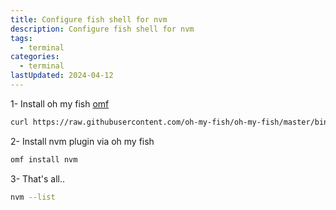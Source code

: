 ```yaml
---
title: Configure fish shell for nvm
description: Configure fish shell for nvm
tags:
  - terminal
categories:
  - terminal
lastUpdated: 2024-04-12
---
```


1- Install oh my fish [omf](https://github.com/oh-my-fish/oh-my-fish)

```bash
curl https://raw.githubusercontent.com/oh-my-fish/oh-my-fish/master/bin/install | fish
```

2- Install nvm plugin via oh my fish

```bash
omf install nvm
```

3- That's all..

```bash
nvm --list
```
